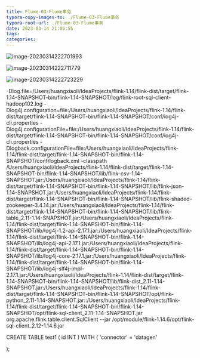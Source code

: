```yaml
---
title: Flume-03-Flume事务
typora-copy-images-to: ./Flume-03-Flume事务
typora-root-url: ./Flume-03-Flume事务
date: 2023-03-14 21:05:55
tags:
categories:
---
```




  ![image-20230314222701993](/image-20230314222701993.png)

![image-20230314222711779](/image-20230314222711779.png)

![image-20230314222723229](/image-20230314222723229.png)











 -Dlog.file=/Users/huangxiaoli/IdeaProjects/flink-1.14/flink-dist/target/flink-1.14-SNAPSHOT-bin/flink-1.14-SNAPSHOT/log/flink-root-sql-client-hadoop102.log -Dlog4j.configuration=file:/Users/huangxiaoli/IdeaProjects/flink-1.14/flink-dist/target/flink-1.14-SNAPSHOT-bin/flink-1.14-SNAPSHOT/conf/log4j-cli.properties -Dlog4j.configurationFile=file:/Users/huangxiaoli/IdeaProjects/flink-1.14/flink-dist/target/flink-1.14-SNAPSHOT-bin/flink-1.14-SNAPSHOT/conf/log4j-cli.properties -Dlogback.configurationFile=file:/Users/huangxiaoli/IdeaProjects/flink-1.14/flink-dist/target/flink-1.14-SNAPSHOT-bin/flink-1.14-SNAPSHOT/conf/logback.xml -classpath /Users/huangxiaoli/IdeaProjects/flink-1.14/flink-dist/target/flink-1.14-SNAPSHOT-bin/flink-1.14-SNAPSHOT/lib/flink-csv-1.14-SNAPSHOT.jar:/Users/huangxiaoli/IdeaProjects/flink-1.14/flink-dist/target/flink-1.14-SNAPSHOT-bin/flink-1.14-SNAPSHOT/lib/flink-json-1.14-SNAPSHOT.jar:/Users/huangxiaoli/IdeaProjects/flink-1.14/flink-dist/target/flink-1.14-SNAPSHOT-bin/flink-1.14-SNAPSHOT/lib/flink-shaded-zookeeper-3.4.14.jar:/Users/huangxiaoli/IdeaProjects/flink-1.14/flink-dist/target/flink-1.14-SNAPSHOT-bin/flink-1.14-SNAPSHOT/lib/flink-table_2.11-1.14-SNAPSHOT.jar:/Users/huangxiaoli/IdeaProjects/flink-1.14/flink-dist/target/flink-1.14-SNAPSHOT-bin/flink-1.14-SNAPSHOT/lib/log4j-1.2-api-2.17.1.jar:/Users/huangxiaoli/IdeaProjects/flink-1.14/flink-dist/target/flink-1.14-SNAPSHOT-bin/flink-1.14-SNAPSHOT/lib/log4j-api-2.17.1.jar:/Users/huangxiaoli/IdeaProjects/flink-1.14/flink-dist/target/flink-1.14-SNAPSHOT-bin/flink-1.14-SNAPSHOT/lib/log4j-core-2.17.1.jar:/Users/huangxiaoli/IdeaProjects/flink-1.14/flink-dist/target/flink-1.14-SNAPSHOT-bin/flink-1.14-SNAPSHOT/lib/log4j-slf4j-impl-2.17.1.jar:/Users/huangxiaoli/IdeaProjects/flink-1.14/flink-dist/target/flink-1.14-SNAPSHOT-bin/flink-1.14-SNAPSHOT/lib/flink-dist_2.11-1.14-SNAPSHOT.jar:/Users/huangxiaoli/IdeaProjects/flink-1.14/flink-dist/target/flink-1.14-SNAPSHOT-bin/flink-1.14-SNAPSHOT/opt/flink-python_2.11-1.14-SNAPSHOT.jar::/Users/huangxiaoli/IdeaProjects/flink-1.14/flink-dist/target/flink-1.14-SNAPSHOT-bin/flink-1.14-SNAPSHOT/opt/flink-sql-client_2.11-1.14-SNAPSHOT.jar org.apache.flink.table.client.SqlClient --jar /opt/module/flink-1.14.6/opt/flink-sql-client_2.12-1.14.6.jar





CREATE TABLE test1 (
  id INT
) WITH (
   'connector' = 'datagen'

);
